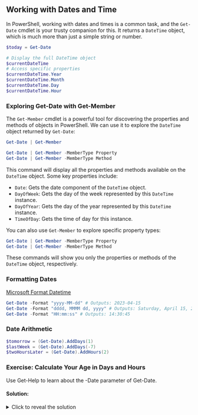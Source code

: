 ## Working with Dates and Time

In PowerShell, working with dates and times is a common task, and the `Get-Date` cmdlet is your trusty companion for this. It returns a `DateTime` object, which is much more than just a simple string or number.

```powershell
$today = Get-Date

# Display the full DateTime object
$currentDateTime
# Access specific properties
$currentDateTime.Year
$currentDateTime.Month
$currentDateTime.Day
$currentDateTime.Hour
```

### Exploring Get-Date with Get-Member

The `Get-Member` cmdlet is a powerful tool for discovering the properties and methods of objects in PowerShell. We can use it to explore the `DateTime` object returned by `Get-Date`:

```powershell
Get-Date | Get-Member
```

```powershell
Get-Date | Get-Member -MemberType Property
Get-Date | Get-Member -MemberType Method
```


This command will display all the properties and methods available on the `DateTime` object. Some key properties include:

- `Date`: Gets the date component of the `DateTime` object.
- `DayOfWeek`: Gets the day of the week represented by this `DateTime` instance.
- `DayOfYear`: Gets the day of the year represented by this `DateTime` instance.
- `TimeOfDay`: Gets the time of day for this instance.

You can also use `Get-Member` to explore specific property types:

```powershell
Get-Date | Get-Member -MemberType Property
Get-Date | Get-Member -MemberType Method
```

These commands will show you only the properties or methods of the `DateTime` object, respectively.

### Formatting Dates

[Microsoft Format Datetime](https://learn.microsoft.com/en-us/system-center/orchestrator/standard-activities/format-date-time?view=sc-orch-2022)

```powershell
Get-Date -Format "yyyy-MM-dd" # Outputs: 2023-04-15
Get-Date -Format "dddd, MMMM dd, yyyy" # Outputs: Saturday, April 15, 2023
Get-Date -Format "HH:mm:ss" # Outputs: 14:30:45
```

### Date Arithmetic

```powershell
$tomorrow = (Get-Date).AddDays(1)
$lastWeek = (Get-Date).AddDays(-7)
$twoHoursLater = (Get-Date).AddHours(2)
```




### Exercise: Calculate Your Age in Days and Hours

Use Get-Help to learn about the -Date parameter of Get-Date.


#### Solution:

<details>
<summary>Click to reveal the solution</summary>

Here's a complete solution to the exercise, including the bonus challenges:

```powershell


$myBirthDate = Get-Date -Year $myBirthInfo.Year -Month $myBirthInfo.Month -Day $myBirthInfo.Day

# Step 3: Calculate days alive
$daysAlive = (Get-Date) - $myBirthDate
$totalDays = [math]::Round($daysAlive.TotalDays)

# Step 4: Calculate hours alive
$totalHours = [math]::Round($daysAlive.TotalHours)

# Bonus 1: Calculate weeks alive
$totalWeeks = [math]::Round($daysAlive.TotalDays / 7)

# Bonus 2: Calculate minutes alive
$totalMinutes = [math]::Round($daysAlive.TotalMinutes)

# Bonus 3: Calculate next birthday and days until then
$nextBirthday = Get-Date -Year (Get-Date).Year -Month $myBirthInfo.Month -Day $myBirthInfo.Day
if ($nextBirthday -lt (Get-Date)) {
    $nextBirthday = $nextBirthday.AddYears(1)
}
$daysUntilNextBirthday = ($nextBirthday - (Get-Date)).Days

# Display the results
Write-Host "You have been alive for approximately:"
Write-Host "$totalDays days"
Write-Host "$totalHours hours"
Write-Host "$totalWeeks weeks"
Write-Host "$totalMinutes minutes"
Write-Host ""
Write-Host "Your next birthday is on $($nextBirthday.ToString('dddd, MMMM dd, yyyy'))"
Write-Host "There are $daysUntilNextBirthday days until your next birthday"
```

This solution demonstrates:

1. How to create a DateTime object from a hashtable of birth information.
Calculating the time span between two dates using subtraction.
Using the TotalDays, TotalHours, and TotalMinutes properties of a TimeSpan object.
4. Rounding numbers using [math]::Round().
Calculating the next birthday, including adjusting for when the birthday has already passed this year.
Formatting date output using the ToString() method with a custom format string.
Remember, the actual output will depend on your birth date and the current date when you run the script. The numbers you see will be unique to you!
Explanation of Bonus Challenges:
1. Weeks alive: We divide the total days by 7 to get the number of weeks.
Minutes alive: We use the TotalMinutes property of the TimeSpan object.
Next birthday: We create a date for this year's birthday, then check if it's already passed. If so, we add a year. We then calculate the days until this date.
This exercise showcases the versatility of DateTime objects and TimeSpan calculations in PowerShell. It's a practical example of how these concepts can be applied to real-world scenarios, like calculating ages or planning for future dates.
</details>
